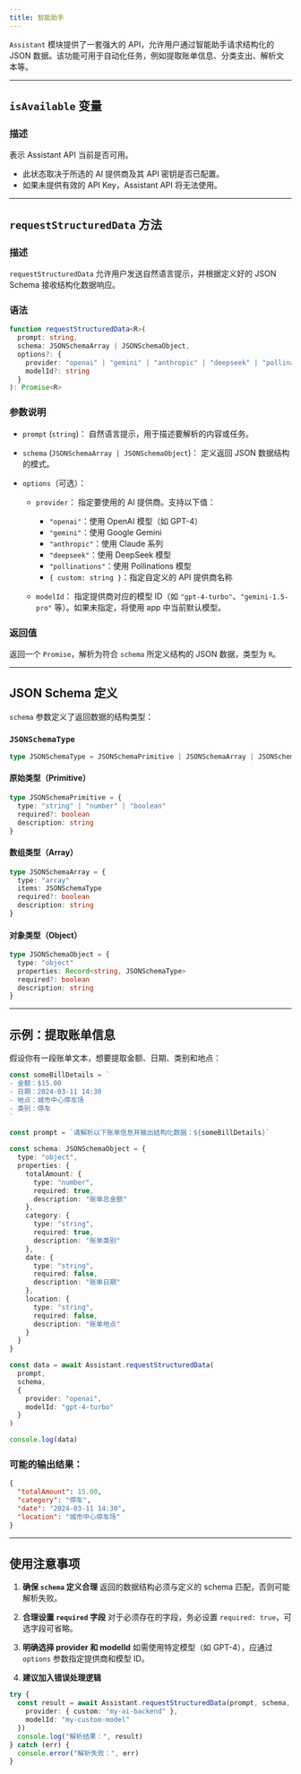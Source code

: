 ```yaml
---
title: 智能助手
---
```

`Assistant` 模块提供了一套强大的 API，允许用户通过智能助手请求结构化的 JSON 数据。该功能可用于自动化任务，例如提取账单信息、分类支出、解析文本等。

---

## `isAvailable` 变量

### 描述

表示 Assistant API 当前是否可用。

* 此状态取决于所选的 AI 提供商及其 API 密钥是否已配置。
* 如果未提供有效的 API Key，Assistant API 将无法使用。

---

## `requestStructuredData` 方法

### 描述

`requestStructuredData` 允许用户发送自然语言提示，并根据定义好的 JSON Schema 接收结构化数据响应。

### 语法

```ts
function requestStructuredData<R>(
  prompt: string,
  schema: JSONSchemaArray | JSONSchemaObject,
  options?: {
    provider: "openai" | "gemini" | "anthropic" | "deepseek" | "pollinations" | { custom: string }
    modelId?: string
  }
): Promise<R>
```

### 参数说明

* `prompt` (`string`)：
  自然语言提示，用于描述要解析的内容或任务。

* `schema` (`JSONSchemaArray | JSONSchemaObject`)：
  定义返回 JSON 数据结构的模式。

* `options`（可选）：

  * `provider`：
    指定要使用的 AI 提供商。支持以下值：

    * `"openai"`：使用 OpenAI 模型（如 GPT-4）
    * `"gemini"`：使用 Google Gemini
    * `"anthropic"`：使用 Claude 系列
    * `"deepseek"`：使用 DeepSeek 模型
    * `"pollinations"`：使用 Pollinations 模型
    * `{ custom: string }`：指定自定义的 API 提供商名称

  * `modelId`：
    指定提供商对应的模型 ID（如 `"gpt-4-turbo"`、`"gemini-1.5-pro"` 等）。如果未指定，将使用 app 中当前默认模型。

### 返回值

返回一个 `Promise`，解析为符合 `schema` 所定义结构的 JSON 数据，类型为 `R`。

---

## JSON Schema 定义

`schema` 参数定义了返回数据的结构类型：

### `JSONSchemaType`

```ts
type JSONSchemaType = JSONSchemaPrimitive | JSONSchemaArray | JSONSchemaObject
```

#### 原始类型（Primitive）

```ts
type JSONSchemaPrimitive = {
  type: "string" | "number" | "boolean"
  required?: boolean
  description: string
}
```

#### 数组类型（Array）

```ts
type JSONSchemaArray = {
  type: "array"
  items: JSONSchemaType
  required?: boolean
  description: string
}
```

#### 对象类型（Object）

```ts
type JSONSchemaObject = {
  type: "object"
  properties: Record<string, JSONSchemaType>
  required?: boolean
  description: string
}
```

---

## 示例：提取账单信息

假设你有一段账单文本，想要提取金额、日期、类别和地点：

```ts
const someBillDetails = `
- 金额：$15.00
- 日期：2024-03-11 14:30
- 地点：城市中心停车场
- 类别：停车
`

const prompt = `请解析以下账单信息并输出结构化数据：${someBillDetails}`

const schema: JSONSchemaObject = {
  type: "object",
  properties: {
    totalAmount: {
      type: "number",
      required: true,
      description: "账单总金额"
    },
    category: {
      type: "string",
      required: true,
      description: "账单类别"
    },
    date: {
      type: "string",
      required: false,
      description: "账单日期"
    },
    location: {
      type: "string",
      required: false,
      description: "账单地点"
    }
  }
}

const data = await Assistant.requestStructuredData(
  prompt,
  schema,
  {
    provider: "openai",
    modelId: "gpt-4-turbo"
  }
)

console.log(data)
```

### 可能的输出结果：

```json
{
  "totalAmount": 15.00,
  "category": "停车",
  "date": "2024-03-11 14:30",
  "location": "城市中心停车场"
}
```

---

## 使用注意事项

1. **确保 `schema` 定义合理**
   返回的数据结构必须与定义的 schema 匹配，否则可能解析失败。

2. **合理设置 `required` 字段**
   对于必须存在的字段，务必设置 `required: true`，可选字段可省略。

3. **明确选择 provider 和 modelId**
   如需使用特定模型（如 GPT-4），应通过 `options` 参数指定提供商和模型 ID。

4. **建议加入错误处理逻辑**

```ts
try {
  const result = await Assistant.requestStructuredData(prompt, schema, {
    provider: { custom: "my-ai-backend" },
    modelId: "my-custom-model"
  })
  console.log("解析结果：", result)
} catch (err) {
  console.error("解析失败：", err)
}
```
